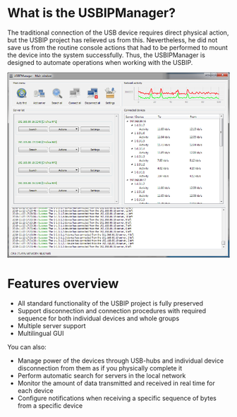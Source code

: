# What is the USBIPManager?
The traditional connection of the USB device requires direct physical action, but the USBIP project has relieved us from this. Nevertheless, he did not save us from the routine console actions that had to be performed to mount the device into the system successfully. Thus, the USBIPManager is designed to automate operations when working with the USBIP.

![Image](/icon/README.png?raw=true)

# Features overview
  - All standard functionality of the USBIP project is fully preserved
  - Support disconnection and connection procedures with required sequence for both individual devices and whole groups
  - Multiple server support
  - Multilingual GUI

You can also:
  - Manage power of the devices through USB-hubs and individual device disconnection from them as if you physically complete it
  - Perform automatic search for servers in the local network
  - Monitor the amount of data transmitted and received in real time for each device
  - Configure notifications when receiving a specific sequence of bytes from a specific device
